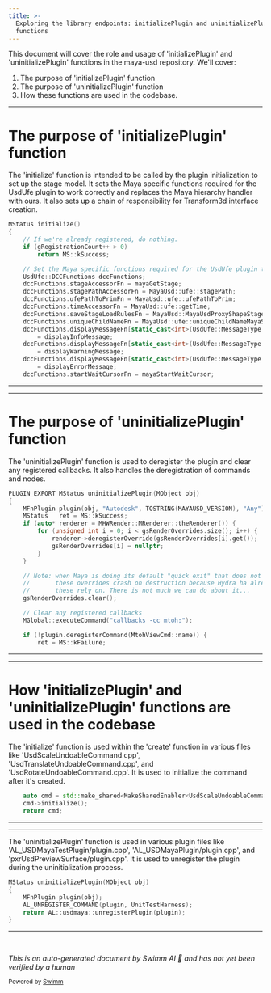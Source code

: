```yaml
---
title: >-
  Exploring the library endpoints: initializePlugin and uninitializePlugin
  functions
---
```


This document will cover the role and usage of 'initializePlugin' and 'uninitializePlugin' functions in the maya-usd repository. We'll cover:

1. The purpose of 'initializePlugin' function
2. The purpose of 'uninitializePlugin' function
3. How these functions are used in the codebase.

<SwmSnippet path="/lib/mayaUsd/ufe/Global.cpp" line="184">

---

# The purpose of 'initializePlugin' function

The 'initialize' function is intended to be called by the plugin initialization to set up the stage model. It sets the Maya specific functions required for the UsdUfe plugin to work correctly and replaces the Maya hierarchy handler with ours. It also sets up a chain of responsibility for Transform3d interface creation.

```c++
MStatus initialize()
{
    // If we're already registered, do nothing.
    if (gRegistrationCount++ > 0)
        return MS::kSuccess;

    // Set the Maya specific functions required for the UsdUfe plugin to work correctly.
    UsdUfe::DCCFunctions dccFunctions;
    dccFunctions.stageAccessorFn = mayaGetStage;
    dccFunctions.stagePathAccessorFn = MayaUsd::ufe::stagePath;
    dccFunctions.ufePathToPrimFn = MayaUsd::ufe::ufePathToPrim;
    dccFunctions.timeAccessorFn = MayaUsd::ufe::getTime;
    dccFunctions.saveStageLoadRulesFn = MayaUsd::MayaUsdProxyShapeStageExtraData::saveLoadRules;
    dccFunctions.uniqueChildNameFn = MayaUsd::ufe::uniqueChildNameMayaStandard;
    dccFunctions.displayMessageFn[static_cast<int>(UsdUfe::MessageType::kInfo)]
        = displayInfoMessage;
    dccFunctions.displayMessageFn[static_cast<int>(UsdUfe::MessageType::kWarning)]
        = displayWarningMessage;
    dccFunctions.displayMessageFn[static_cast<int>(UsdUfe::MessageType::KError)]
        = displayErrorMessage;
    dccFunctions.startWaitCursorFn = mayaStartWaitCursor;
```

---

</SwmSnippet>

<SwmSnippet path="/lib/mayaUsd/render/mayaToHydra/plugin.cpp" line="95">

---

# The purpose of 'uninitializePlugin' function

The 'uninitializePlugin' function is used to deregister the plugin and clear any registered callbacks. It also handles the deregistration of commands and nodes.

```c++
PLUGIN_EXPORT MStatus uninitializePlugin(MObject obj)
{
    MFnPlugin plugin(obj, "Autodesk", TOSTRING(MAYAUSD_VERSION), "Any");
    MStatus   ret = MS::kSuccess;
    if (auto* renderer = MHWRender::MRenderer::theRenderer()) {
        for (unsigned int i = 0; i < gsRenderOverrides.size(); i++) {
            renderer->deregisterOverride(gsRenderOverrides[i].get());
            gsRenderOverrides[i] = nullptr;
        }
    }

    // Note: when Maya is doing its default "quick exit" that does not uninitialize plugins,
    //       these overrides crash on destruction because Hydra ha already destroyed things
    //       these rely on. There is not much we can do about it...
    gsRenderOverrides.clear();

    // Clear any registered callbacks
    MGlobal::executeCommand("callbacks -cc mtoh;");

    if (!plugin.deregisterCommand(MtohViewCmd::name)) {
        ret = MS::kFailure;
```

---

</SwmSnippet>

<SwmSnippet path="/lib/mayaUsd/ufe/UsdScaleUndoableCommand.cpp" line="43">

---

# How 'initializePlugin' and 'uninitializePlugin' functions are used in the codebase

The 'initialize' function is used within the 'create' function in various files like 'UsdScaleUndoableCommand.cpp', 'UsdTranslateUndoableCommand.cpp', and 'UsdRotateUndoableCommand.cpp'. It is used to initialize the command after it's created.

```c++
    auto cmd = std::make_shared<MakeSharedEnabler<UsdScaleUndoableCommand>>(path, x, y, z);
    cmd->initialize();
    return cmd;
```

---

</SwmSnippet>

<SwmSnippet path="/plugin/al/plugin/AL_USDMayaTestPlugin/plugin.cpp" line="36">

---

The 'uninitializePlugin' function is used in various plugin files like 'AL_USDMayaTestPlugin/plugin.cpp', 'AL_USDMayaPlugin/plugin.cpp', and 'pxrUsdPreviewSurface/plugin.cpp'. It is used to unregister the plugin during the uninitialization process.

```c++
MStatus uninitializePlugin(MObject obj)
{
    MFnPlugin plugin(obj);
    AL_UNREGISTER_COMMAND(plugin, UnitTestHarness);
    return AL::usdmaya::unregisterPlugin(plugin);
}
```

---

</SwmSnippet>

&nbsp;

_This is an auto-generated document by Swimm AI 🌊 and has not yet been verified by a human_

<SwmMeta version="3.0.0" repo-id="Z2l0aHViJTNBJTNBbWF5YS11c2QlM0ElM0FnaWxhZG5hdm90" repo-name="maya-usd"><sup>Powered by [Swimm](/)</sup></SwmMeta>

